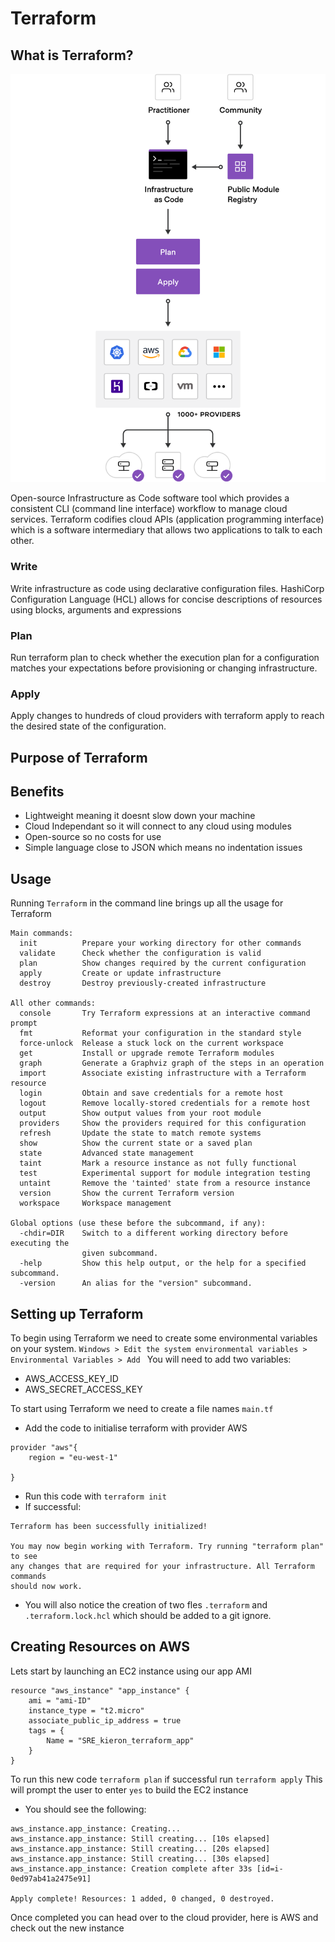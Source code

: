 # Terraform

## What is Terraform?
![terraform](img/terraf.png)

Open-source Infrastructure as Code software tool which provides a consistent CLI (command line interface) workflow to manage cloud services. Terraform codifies cloud APIs (application programming interface) which is a software intermediary that allows two applications to talk to each other.
### Write
Write infrastructure as code using declarative configuration files. HashiCorp Configuration Language (HCL) allows for concise descriptions of resources using blocks, arguments and expressions

### Plan
Run terraform plan to check whether the execution plan for a configuration matches your expectations before provisioning or changing infrastructure.

### Apply
Apply changes to hundreds of cloud providers with terraform apply to reach the desired state of the configuration.

## Purpose of Terraform

## Benefits
- Lightweight meaning it doesnt slow down your machine
- Cloud Independant so it will connect to any cloud using modules
- Open-source so no costs for use
- Simple language close to JSON which means no indentation issues

## Usage
Running `Terraform` in the command line brings up all the usage for Terraform
```
Main commands:
  init          Prepare your working directory for other commands
  validate      Check whether the configuration is valid
  plan          Show changes required by the current configuration
  apply         Create or update infrastructure
  destroy       Destroy previously-created infrastructure

All other commands:
  console       Try Terraform expressions at an interactive command prompt
  fmt           Reformat your configuration in the standard style
  force-unlock  Release a stuck lock on the current workspace
  get           Install or upgrade remote Terraform modules
  graph         Generate a Graphviz graph of the steps in an operation
  import        Associate existing infrastructure with a Terraform resource
  login         Obtain and save credentials for a remote host
  logout        Remove locally-stored credentials for a remote host
  output        Show output values from your root module
  providers     Show the providers required for this configuration
  refresh       Update the state to match remote systems
  show          Show the current state or a saved plan
  state         Advanced state management
  taint         Mark a resource instance as not fully functional
  test          Experimental support for module integration testing
  untaint       Remove the 'tainted' state from a resource instance
  version       Show the current Terraform version
  workspace     Workspace management

Global options (use these before the subcommand, if any):
  -chdir=DIR    Switch to a different working directory before executing the
                given subcommand.
  -help         Show this help output, or the help for a specified subcommand.
  -version      An alias for the "version" subcommand.
```
## Setting up Terraform
To begin using Terraform we need to create some environmental variables on your system.
`Windows > Edit the system environmental variables > Environmental Variables > Add `
You will need to add two variables:
- AWS_ACCESS_KEY_ID
- AWS_SECRET_ACCESS_KEY

To start using Terraform we need to create a file names `main.tf`
- Add the code to initialise terraform with provider AWS
```
provider "aws"{
	region = "eu-west-1"

}
```
- Run this code with `terraform init`
- If successful:
```
Terraform has been successfully initialized!

You may now begin working with Terraform. Try running "terraform plan" to see
any changes that are required for your infrastructure. All Terraform commands
should now work.
```
- You will also notice the creation of two fles `.terraform` and `.terraform.lock.hcl` which should be added to a git ignore.


## Creating Resources on AWS

Lets start by launching an EC2 instance using our app AMI
```
resource "aws_instance" "app_instance" {
    ami = "ami-ID"
    instance_type = "t2.micro"
    associate_public_ip_address = true
    tags = {
        Name = "SRE_kieron_terraform_app"
    }
}
```
To run this new code `terraform plan` if successful run `terraform apply`
This will prompt the user to enter `yes` to build the EC2 instance
- You should see the following:
```
aws_instance.app_instance: Creating...
aws_instance.app_instance: Still creating... [10s elapsed]
aws_instance.app_instance: Still creating... [20s elapsed]
aws_instance.app_instance: Still creating... [30s elapsed]
aws_instance.app_instance: Creation complete after 33s [id=i-0ed97ab41a2475e91]

Apply complete! Resources: 1 added, 0 changed, 0 destroyed.
```
Once completed you can head over to the cloud provider, here is AWS and check out the new instance
